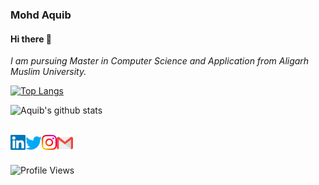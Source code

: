 ### Mohd Aquib

#### Hi there 👋
<p>
  <em>
    I am pursuing  Master in Computer Science and Application from Aligarh Muslim University.
  </em>  
</p>

[![Top Langs](https://github-readme-stats.vercel.app/api/top-langs/?username=AquibPy)](https://github.com/anuraghazra/github-readme-stats)

![Aquib's github stats](https://github-readme-stats.vercel.app/api?username=AquibPy&show_icons=true&hide_border=true)

<br>

  <a href="https://www.linkedin.com/in/mohd-aquib-182b2a71/">
    <img align="left" alt="Mohd Aquib | Linkedin" width="24px" src="https://github.com/AquibPy/AquibPy/blob/master/Assets/Linkedin.svg" />
  </a>
  <a href="https://twitter.com/AquibPy">
    <img align="left" alt="Mohd Aquib | Twitter" width="26px" src="https://github.com/AquibPy/AquibPy/blob/master/Assets/Twitter.svg" />
  </a>
  <a href="https://www.instagram.com/aquib_0302/?hl=en">
    <img align="left" alt="Mohd Aquib | Instagram" width="24px" src="https://github.com/AquibPy/AquibPy/blob/master/Assets/Instagram.svg" />
  </a>
  <a href="mailto:mohdaquib31@gmail.com">
    <img align="left" alt="Mohd Aquib | Gmail" width="26px" src="https://github.com/AquibPy/AquibPy/blob/master/Assets/Gmail.svg" />
  </a>
  <br>
  <br>
  
  
  
   ![Profile Views](https://komarev.com/ghpvc/?username=AquibPy&color=green)

